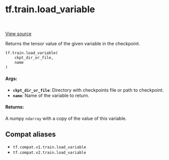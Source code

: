 <div itemscope itemtype="http://developers.google.com/ReferenceObject">
<meta itemprop="name" content="tf.train.load_variable" />
<meta itemprop="path" content="Stable" />
</div>

# tf.train.load_variable

<!-- Insert buttons and diff -->

<table class="tfo-notebook-buttons tfo-api" align="left">
</table>

<a target="_blank" href="/code/stable/tensorflow/python/training/checkpoint_utils.py">View source</a>



Returns the tensor value of the given variable in the checkpoint.

``` python
tf.train.load_variable(
    ckpt_dir_or_file,
    name
)
```



<!-- Placeholder for "Used in" -->


#### Args:


* <b>`ckpt_dir_or_file`</b>: Directory with checkpoints file or path to checkpoint.
* <b>`name`</b>: Name of the variable to return.


#### Returns:

A numpy `ndarray` with a copy of the value of this variable.


## Compat aliases

* `tf.compat.v1.train.load_variable`
* `tf.compat.v2.train.load_variable`

